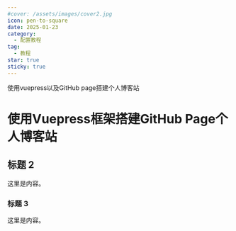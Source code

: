 ```yaml
---
#cover: /assets/images/cover2.jpg
icon: pen-to-square
date: 2025-01-23
category:
  - 配置教程
tag:
  - 教程
star: true
sticky: true
---
```

使用vuepress以及GitHub page搭建个人博客站
<!-- more -->
# 使用Vuepress框架搭建GitHub Page个人博客站

## 标题 2

这里是内容。

### 标题 3

这里是内容。
